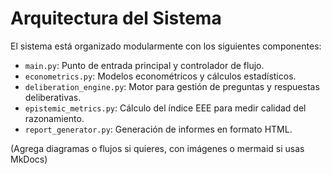 # Arquitectura del Sistema

El sistema está organizado modularmente con los siguientes componentes:

- `main.py`: Punto de entrada principal y controlador de flujo.
- `econometrics.py`: Modelos econométricos y cálculos estadísticos.
- `deliberation_engine.py`: Motor para gestión de preguntas y respuestas deliberativas.
- `epistemic_metrics.py`: Cálculo del índice EEE para medir calidad del razonamiento.
- `report_generator.py`: Generación de informes en formato HTML.

(Agrega diagramas o flujos si quieres, con imágenes o mermaid si usas MkDocs)
